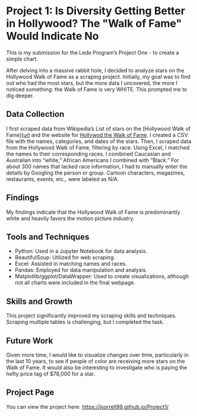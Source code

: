 # Project 1: Is Diversity Getting Better in Hollywood? The "Walk of Fame" Would Indicate No
This is my submission for the Lede Program’s Project One - to create a simple chart.

After delving into a massive rabbit hole, I decided to analyze stars on the Hollywood Walk of Fame as a scraping project. Initially, my goal was to find out who had the most stars, but the more data I uncovered, the more I noticed something: the Walk of Fame is very WHITE. This prompted me to dig deeper.

## Data Collection
I first scraped data from Wikipedia’s List of stars on the [Hollywood Walk of Fame]([url](https://en.wikipedia.org/wiki/List_of_stars_on_the_Hollywood_Walk_of_Fame) and the website for [Hollywod the Walk of Fame](https://walkoffame.com/). I created a CSV file with the names, categories, and dates of the stars. Then, I scraped data from the Hollywood Walk of Fame, filtering by race. Using Excel, I matched the names to their corresponding races. I combined Caucasian and Australian into “white,” African Americans I combined with “Black.”  For about 300 names that lacked race information, I had to manually enter the details by Googling the person or group. Cartoon characters, magazines, restaurants, events, etc., were labeled as N/A.


## Findings
My findings indicate that the Hollywood Walk of Fame is predominantly white and heavily favors the motion picture industry.

## Tools and Techniques
- Python: Used in a Jupyter Notebook for data analysis.
- BeautifulSoup: Utilized for web scraping.
- Excel: Assisted in matching names and races.
- Pandas: Employed for data manipulation and analysis.
- Matplotlib/ggplot/DataWrapper: Used to create visualizations, although not all charts were included in the final webpage.
  
## Skills and Growth
This project significantly improved my scraping skills and techniques. Scraping multiple tables is challenging, but I completed the task.

## Future Work
Given more time, I would like to visualize changes over time, particularly in the last 10 years, to see if people of color are receiving more stars on the Walk of Fame. It would also be interesting to investigate who is paying the hefty price tag of $78,000 for a star.

## Project Page
You can view the project here: https://jsorrell99.github.io/Project1/
